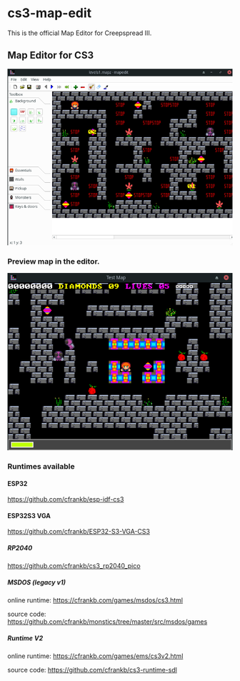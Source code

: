 # cs3-map-edit

This is the official Map Editor for Creepspread III.

## Map Editor for CS3

![alt text](images/Screenshot_2025-08-11_00-03-51.png)

### Preview map in the editor.

![alt text](images/Screenshot_2025-08-11_00-05-50.png)

### Runtimes available

#### ESP32

https://github.com/cfrankb/esp-idf-cs3

#### ESP32S3 VGA

https://github.com/cfrankb/ESP32-S3-VGA-CS3


##### RP2040

https://github.com/cfrankb/cs3_rp2040_pico

##### MSDOS (legacy v1)

online runtime: https://cfrankb.com/games/msdos/cs3.html

source code: https://github.com/cfrankb/monstics/tree/master/src/msdos/games

##### Runtime V2

online runtime: https://cfrankb.com/games/ems/cs3v2.html

source code: https://github.com/cfrankb/cs3-runtime-sdl
